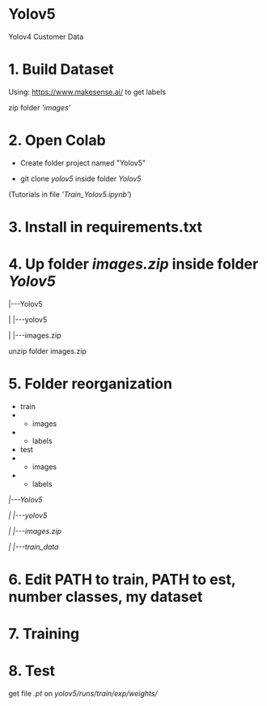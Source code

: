 # Yolov5
Yolov4 Customer Data

# 1. Build Dataset
Using: https://www.makesense.ai/ to get labels

zip folder *'images'*
# 2. Open Colab
- Create folder project named "Yolov5"

- git clone *yolov5* inside folder *Yolov5*

(Tutorials in file *'Train_Yolov5.ipynb'*)

# 3. Install in requirements.txt
# 4. Up folder *images.zip* inside folder *Yolov5*
|---Yolov5

|   |---yolov5

|   |---images.zip

unzip folder images.zip

# 5. Folder reorganization

* train
*    - images
*    - labels
* test
*    - images
*    - labels

*|---Yolov5*

*|   |---yolov5*

*|   |---images.zip*

*|   |---train_data*

# 6. Edit PATH to train, PATH to est, number classes, my dataset
# 7. Training
# 8. Test
get file *.pt* on *yolov5/runs/train/exp/weights/*
